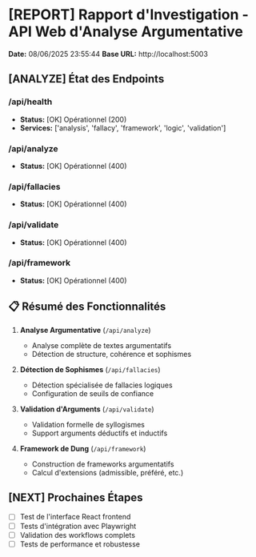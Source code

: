 # [REPORT] Rapport d'Investigation - API Web d'Analyse Argumentative

**Date:** 08/06/2025 23:55:44
**Base URL:** http://localhost:5003

## [ANALYZE] État des Endpoints

### /api/health
- **Status:** [OK] Opérationnel (200)
- **Services:** ['analysis', 'fallacy', 'framework', 'logic', 'validation']

### /api/analyze
- **Status:** [OK] Opérationnel (400)

### /api/fallacies
- **Status:** [OK] Opérationnel (400)

### /api/validate
- **Status:** [OK] Opérationnel (400)

### /api/framework
- **Status:** [OK] Opérationnel (400)


## 📋 Résumé des Fonctionnalités

1. **Analyse Argumentative** (`/api/analyze`)
   - Analyse complète de textes argumentatifs
   - Détection de structure, cohérence et sophismes

2. **Détection de Sophismes** (`/api/fallacies`)
   - Détection spécialisée de fallacies logiques
   - Configuration de seuils de confiance

3. **Validation d'Arguments** (`/api/validate`)
   - Validation formelle de syllogismes
   - Support arguments déductifs et inductifs

4. **Framework de Dung** (`/api/framework`)
   - Construction de frameworks argumentatifs
   - Calcul d'extensions (admissible, préféré, etc.)

## [NEXT] Prochaines Étapes

- [ ] Test de l'interface React frontend
- [ ] Tests d'intégration avec Playwright
- [ ] Validation des workflows complets
- [ ] Tests de performance et robustesse
